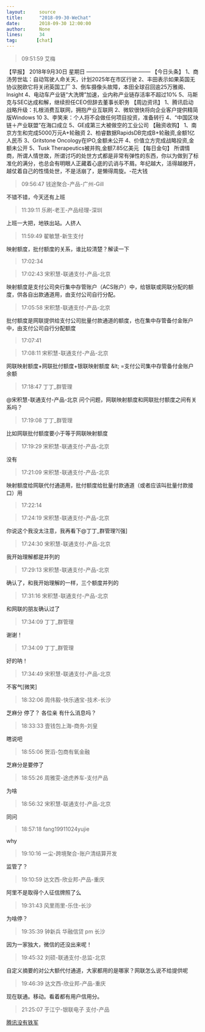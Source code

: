 ```yaml
---
layout:     source 
title:      "2018-09-30-WeChat"
date:       2018-09-30 12:00:00
author:     None
lines:      34 
tag:       [chat]
---
```

> 09:51:59  艾梅  
   
【早报】 2018年9月30日   星期日 ————————————  【今日头条】 1、商汤劳世竑：自动驾驶人命关天，计划2025年在市区行驶 2、丰田表示如果英国无协议脱欧它将关闭英国工厂 3、倒车摄像头故障，本田全球召回逾25万雅阁、Insight 4、电动车产业链“大洗牌”加速，业内称产业链存活率不超过10% 5、马斯克与SEC达成和解，继续担任CEO但辞去董事长职务  【周边资讯】 1、腾讯启动战略升级：扎根消费互联网，拥抱产业互联网 2、微软很快将向企业客户提供精简版Windows 10 3、李笑来：个人将不会做任何项目投资，准备转行 4、“中国区块链＋产业联盟”在海口成立 5、GE成第三大被做空的工业公司  【融资收购】 1、南京方生和完成5000万元A+轮融资 2、柏睿数据RapidsDB完成B+轮融资,金额1亿人民币 3、Gritstone Oncology在IPO,金额未公开 4、价值立方完成战略投资,金额未公开 5、Tusk Therapeutics被并购,金额7.85亿美元  【每日金句】 所谓情商，所谓人情世故，所谓讨巧的处世方式都是非常有弹性的东西，你以为做到了标准化的满分，也总会有明眼人正藏着心底的讥诮与不屑。年纪越大，活得越敞开，越仗着自己的性情处世，不是活崩了，是懒得周旋。-花大钱  
   
> 09:56:47  钱途聚合-产品-广州-Gill  
   
不错不错，今天还有上班  
   
> 11:39:11  乐刷-老王-产品经理-深圳  
   
上班一大把，地铁出站。人挤人  
   
> 11:59:49  翟敏慧-新生支付  
   
映射额度，批付额度的关系，谁比较清楚？解读一下  
   
> 17:02:34    
   
> 17:02:43  宋积慧-联通支付-产品-北京  
   
映射额度是支付公司央行集中存管账户（ACS账户）中，给银联或网联分配的额度，供各自出款通道用，由支付公司自行分配。  
   
> 17:05:58  宋积慧-联通支付-产品-北京  
   
批付额度是网联提供给支付公司批量付款通道的额度，也在集中存管备付金账户中，由支付公司自行分配额度  
   
> 17:07:41    
   
> 17:08:11  宋积慧-联通支付-产品-北京  
   
网联映射额度+网联批付额度+银联映射额度 &amp;lt; =支付公司集中存管备付金账户余额  
   
> 17:18:47  丁丁_群管理  
   
@宋积慧-联通支付-产品-北京 问个问题，网联映射额度和网联批付额度之间有关系吗？  
   
> 17:19:08  丁丁_群管理  
   
比如网联批付额度要小于等于网联映射额度  
   
> 17:19:29  宋积慧-联通支付-产品-北京  
   
没有  
   
> 17:21:09  宋积慧-联通支付-产品-北京  
   
映射额度给网联代付通道用，批付额度给批量付款通道（或者应该叫批量付款接口）用  
   
> 17:22:14    
   
> 17:24:19  宋积慧-联通支付-产品-北京  
   
你说这个我没太注意，我再看下@丁丁_群管理?[强]  
   
> 17:24:30  宋积慧-联通支付-产品-北京  
   
我开始理解都是并列的  
   
> 17:29:13  宋积慧-联通支付-产品-北京  
   
确认了，和我开始理解的一样，三个额度并列的  
   
> 17:31:16  宋积慧-联通支付-产品-北京  
   
和网联的朋友确认过了  
   
> 17:34:09  丁丁_群管理  
   
谢谢！  
   
> 17:34:09  丁丁_群管理  
   
好的呐！  
   
> 17:34:49  宋积慧-联通支付-产品-北京  
   
不客气[微笑]  
   
> 18:32:06  周伟毅-快乐通宝-技术-长沙  
   
芝麻分 停了？ 各位亲 有什么消息吗？  
   
> 18:33:33  壹钱包上海-商务-刘皇  
   
瞎说吧  
   
> 18:55:06  贺滔-包商有氧金融  
   
芝麻分是要停了  
   
> 18:55:26  周雅雯-途虎养车-支付产品  
   
为啥  
   
> 18:56:32  宋积慧-联通支付-产品-北京  
   
同问  
   
> 18:57:18  fang19911024yujie  
   
why  
   
> 19:10:16  一尘-跨境聚合-账户清结算开发  
   
监管了？  
   
> 19:10:59  达文西-欣业邦-产品-重庆  
   
阿里不是取得个人征信牌照了么  
   
> 19:31:43  风里雨里-乐住-长沙  
   
为啥停？  
   
> 19:35:39  钟新兵  华融信贷 pm 长沙  
   
因为一家独大，微信的还没出来呢！  
   
> 19:45:32  刘硕-联通支付-总监-北京  
   
自定义摘要的对公大额代付通道，大家都用的是哪家？网联怎么说不给提供呢  
   
> 19:46:39  达文西-欣业邦-产品-重庆  
   
现在联通。移动。看着都有用户信用分。  
   
> 21:25:07  于江宁-银联电子 支付-产品  
   
[腾讯没有铁军
](http://mp.weixin.qq.com/s?__biz=MTA3NDM1MzUwMQ==&amp;amp;amp;mid=2651964670&amp;amp;amp;idx=1&amp;amp;amp;sn=c9fec3799731f386b654bd7fb55d6e61&amp;amp;amp;chksm=73d3c6cc44a44fda09dde05029a8973cad5b0f253ce021f97beacb3d7d7e5d8654608b8fbe82&amp;amp;amp;mpshare=1&amp;amp;amp;scene=1&amp;amp;amp;srcid=0930uql2Hgf7ma4xmSPF5nKR#rd)  
   
